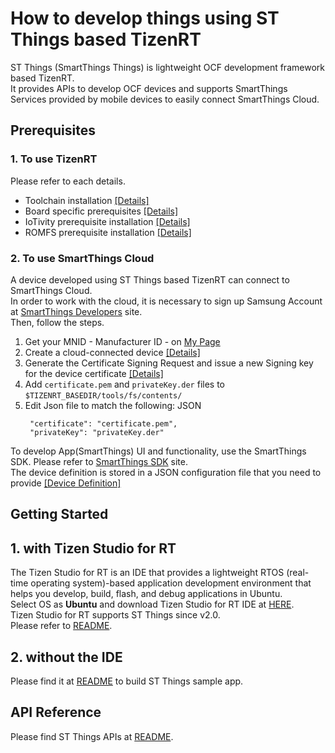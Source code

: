 # How to develop things using ST Things based TizenRT

ST Things (SmartThings Things) is lightweight OCF development framework based TizenRT.  
It provides APIs to develop OCF devices and supports SmartThings Services provided by mobile devices to easily connect SmartThings Cloud.

## Prerequisites
### 1. To use TizenRT
Please refer to each details.  

- Toolchain installation [[Details]](../README.md#getting-the-toolchain)  
- Board specific prerequisites [[Details]](../README.md#supported-board--emulator)  
- IoTivity prerequisite installation [[Details]](../external/iotivity/README.md#prerequisites)  
- ROMFS prerequisite installation [[Details]](../tools/fs/README_ROMFS.md#pre-condition)  


### 2. To use SmartThings Cloud
A device developed using ST Things based TizenRT can connect to SmartThings Cloud.  
In order to work with the cloud, it is necessary to sign up Samsung Account at [SmartThings Developers](https://smartthings.developer.samsung.com/) site.  
Then, follow the steps.  
1. Get your MNID - Manufacturer ID - on [My Page](https://smartthings.developer.samsung.com/partner/dashboard)  
2. Create a cloud-connected device [[Details]](https://smartthings.developer.samsung.com/develop/getting-started/cloud-to-cloud.html)  
3. Generate the Certificate Signing Request and issue a new Signing key for the device certificate [[Details]](https://smartthings.developer.samsung.com/develop/workspace/general-tools/certificate-signing-request.html)  
4. Add `certificate.pem` and `privateKey.der` files to `$TIZENRT_BASEDIR/tools/fs/contents/`  
5. Edit Json file to match the following: JSON  
   ```  
    "certificate": "certificate.pem",    
    "privateKey": "privateKey.der"  
   ```  

To develop App(SmartThings) UI and functionality, use the SmartThings SDK. Please refer to [SmartThings SDK](https://smartthings.developer.samsung.com/develop/workspace/general-tools/sdk.html) site.  
The device definition is stored in a JSON configuration file that you need to provide [[Device Definition]](https://developer.tizen.org/development/iot-preview/iot-apis/things-sdk-api/device-definition)   

## Getting Started
## 1. with Tizen Studio for RT
The Tizen Studio for RT is an IDE that provides a lightweight RTOS (real-time operating system)-based application development environment that helps you develop, build, flash, and debug applications in Ubuntu.  
Select OS as **Ubuntu** and download Tizen Studio for RT IDE at [HERE](https://developer.tizen.org/development/tizen-studio/download).  
Tizen Studio for RT supports ST Things since v2.0.  
Please refer to [README](HowToDevelopThingsWithTizenStudioForRT.md).

## 2. without the IDE
Please find it at [README](../apps/examples/st_things/README.md) to build ST Things sample app.  

## API Reference
Please find ST Things APIs at [README](API_Reference/README.md).  
